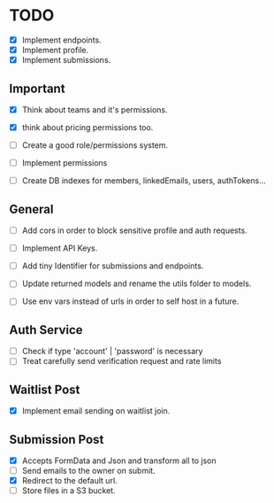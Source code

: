 # TODO
- [x] Implement endpoints.
- [x] Implement profile.
- [x] Implement submissions.

## Important
- [x] Think about teams and it's permissions.
- [x] think about pricing permissions too.

- [ ] Create a good role/permissions system.
- [ ] Implement permissions

- [ ] Create DB indexes for members, linkedEmails, users, authTokens...

## General
- [ ] Add cors in order to block sensitive profile and auth requests.

- [ ] Implement API Keys.
 
- [ ] Add tiny Identifier for submissions and endpoints.
- [ ] Update returned models and rename the utils folder to models.

- [ ] Use env vars instead of urls in order to self host in a future.

## Auth Service
- [ ] Check if type 'account' | 'password' is necessary
- [ ] Treat carefully send verification request and rate limits

## Waitlist Post
- [x] Implement email sending on waitlist join.

## Submission Post
- [x] Accepts FormData and Json and transform all to json
- [ ] Send emails to the owner on submit.
- [x] Redirect to the default url.
- [ ] Store files in a S3 bucket.
